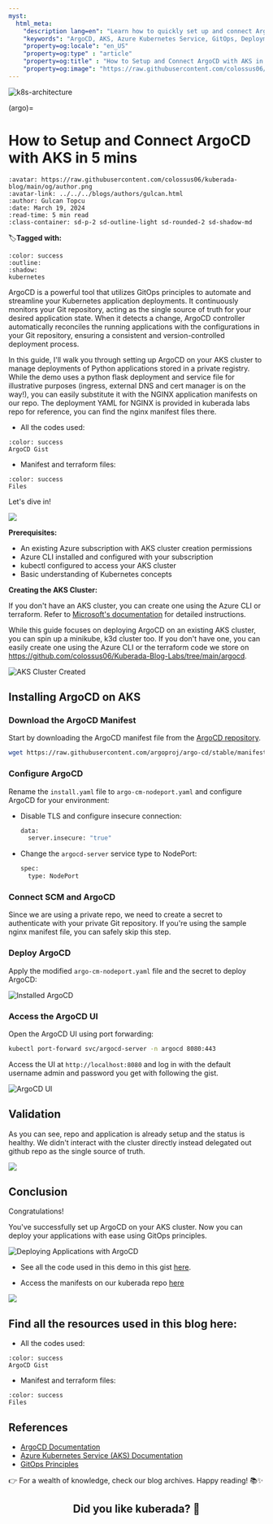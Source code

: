 ```yaml
---
myst:
  html_meta:
    "description lang=en": "Learn how to quickly set up and connect ArgoCD with Azure Kubernetes Service (AKS) in just 5 minutes. This hands-on guide walks you through the process of deploying ArgoCD on your AKS cluster, configuring it to monitor changes in your Git repository, and setting up a simple nginx deployment for demonstration. Follow the step-by-step instructions and start deploying your applications with ease using GitOps principles."
    "keywords": "ArgoCD, AKS, Azure Kubernetes Service, GitOps, Deployment, Kubernetes, Azure, ArgoCD setup, ArgoCD installation, GitOps principles, AKS cluster, Azure CLI, kubectl, Terraform, Kubernetes concepts, ArgoCD UI, Hands-on guide"
    "property=og:locale": "en_US"
    "property=og:type" : "article"
    "property=og:title" : "How to Setup and Connect ArgoCD with AKS in 5 mins"
    "property=og:image": "https://raw.githubusercontent.com/colossus06/kuberada-blog/main/og/argo.png"
---
```


<img src="https://raw.githubusercontent.com/colossus06/kuberada-blog/main/og/argo.png" alt="k8s-architecture" class="bg-primary">

(argo)=
# How to Setup and Connect ArgoCD with AKS in 5 mins

```{article-info}
:avatar: https://raw.githubusercontent.com/colossus06/kuberada-blog/main/og/author.png
:avatar-link: ../../../blogs/authors/gulcan.html
:author: Gulcan Topcu
:date: March 19, 2024
:read-time: 5 min read
:class-container: sd-p-2 sd-outline-light sd-rounded-2 sd-shadow-md
```

🏷️**Tagged with:**

```{button-link} ../../../blogs/tag/kubernetes.html
:color: success
:outline:
:shadow:
kubernetes
```

ArgoCD is a powerful tool that utilizes GitOps principles to automate and streamline your Kubernetes application deployments. It continuously monitors your Git repository, acting as the single source of truth for your desired application state. When it detects a change, ArgoCD controller automatically reconciles the running applications with the configurations in your Git repository, ensuring a consistent and version-controlled deployment process. 

In this guide, I'll walk you through setting up ArgoCD on your AKS cluster to manage deployments of Python applications stored in a private registry. While the demo uses a python flask deployment and service file for illustrative purposes (ingress, external DNS and cert manager is on the way!), you can easily substitute it with the NGINX application manifests on our repo. The deployment YAML for NGINX is provided in kuberada labs repo for reference, you can find the nginx manifest files there. 

- All the codes used:

```{button-link} https://gist.github.com/colossus06/19da49118fcb3fc6f28b093a76f3953a
:color: success
ArgoCD Gist 
```
- Manifest and terraform files:

```{button-link} https://github.com/colossus06/Kuberada-Blog-Labs/tree/main/argocd
:color: success
Files 
```

Let's dive in!

![](assets/20240320010135.png)

**Prerequisites:**

- An existing Azure subscription with AKS cluster creation permissions
- Azure CLI installed and configured with your subscription
- kubectl configured to access your AKS cluster
- Basic understanding of Kubernetes concepts

**Creating the AKS Cluster:**

If you don't have an AKS cluster, you can create one using the Azure CLI or terraform. Refer to [Microsoft's documentation](assets/https://learn.microsoft.com/en-us/azure/aks/) for detailed instructions.

While this guide focuses on deploying ArgoCD on an existing AKS cluster, you can spin up a minikube, k3d cluster too. If you don't have one, you can easily create one using the Azure CLI or the terraform code we store on https://github.com/colossus06/Kuberada-Blog-Labs/tree/main/argocd.

![AKS Cluster Created](assets/20240319235625.png)

## Installing ArgoCD on AKS

### Download the ArgoCD Manifest


Start by downloading the ArgoCD manifest file from the [ArgoCD repository](assets/https://github.com/argoproj/argo-cd/blob/master/manifests/install.yaml).

  ```sh
  wget https://raw.githubusercontent.com/argoproj/argo-cd/stable/manifests/install.yaml
  ```

### Configure ArgoCD

Rename the `install.yaml` file to `argo-cm-nodeport.yaml` and configure ArgoCD for your environment:

- Disable TLS and configure insecure connection:

  ```sh
  data:
    server.insecure: "true"
  ```

- Change the `argocd-server` service type to NodePort:

  ```sh
  spec:
    type: NodePort
  ```

### Connect SCM and ArgoCD

Since we are using a private repo, we need to create a secret to authenticate with your private Git repository. If you're using the sample nginx manifest file, you can safely skip this step.


### Deploy ArgoCD

Apply the modified `argo-cm-nodeport.yaml` file and the secret to deploy ArgoCD:


![Installed ArgoCD](assets/20240319232104.png)

### Access the ArgoCD UI

Open the ArgoCD UI using port forwarding:

```sh
kubectl port-forward svc/argocd-server -n argocd 8080:443
```

Access the UI at `http://localhost:8080` and log in with the default username admin and password you get with following the gist.

![ArgoCD UI](assets/20240319233538.png)

## Validation

As you can see, repo and application is already setup and the status is healthy. We didn't interact with the cluster directly instead delegated out github repo as the single source of truth.

![](assets/./chrome_IF8pq1IHlu.png)

## Conclusion

Congratulations! 

You've successfully set up ArgoCD on your AKS cluster. Now you can deploy your applications with ease using GitOps principles.

![Deploying Applications with ArgoCD](assets/./chrome_BPySmaVXjw.gif)

- See all the code used in this demo in this gist [here](https://gist.github.com/colossus06/19da49118fcb3fc6f28b093a76f3953a).

- Access the manifests on our kuberada repo [here](https://github.com/colossus06/Kuberada-Blog-Labs/tree/main/argocd)

![](assets/20240320001020.png)

## Find all the resources used in this blog here: 

- All the codes used:

```{button-link} https://gist.github.com/colossus06/19da49118fcb3fc6f28b093a76f3953a
:color: success
ArgoCD Gist 
```
- Manifest and terraform files:

```{button-link} https://github.com/colossus06/Kuberada-Blog-Labs/tree/main/argocd
:color: success
Files 
```

## References


- [ArgoCD Documentation](assets/https://argoproj.github.io/argo-cd/)
- [Azure Kubernetes Service (AKS) Documentation](assets/https://docs.microsoft.com/en-us/azure/aks/)
- [GitOps Principles](assets/https://www.gitops.tech/)


<!-- <p id="quote-container"> </p> -->

👉 For a wealth of knowledge, check our blog archives.
Happy reading! 📚✨


<div style="text-align: center;">
  <h2>Did you like kuberada? 🐶 </h2>
</div>

<br>

<div class="sharethis-inline-reaction-buttons"></div>